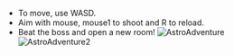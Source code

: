 - To move, use WASD.
- Aim with mouse, mouse1 to shoot and R to reload.
- Beat the boss and open a new room!
![AstroAdventure](https://user-images.githubusercontent.com/53490545/168930802-3dc16bf2-530d-4e18-b0ac-de0e97421854.png)
![AstroAdventure2](https://user-images.githubusercontent.com/53490545/168930807-5246ed5f-5592-4acb-92b8-f10ea92147b3.png)
